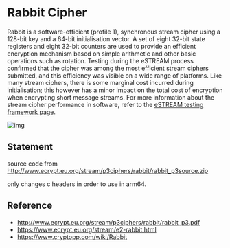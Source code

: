 # Rabbit Cipher

Rabbit is a software-efficient (profile 1), synchronous stream cipher using a 128-bit key and a 64-bit initialisation vector. A set of eight 32-bit state registers and eight 32-bit counters are used to provide an efficient encryption mechanism based on simple arithmetic and other basic operations such as rotation. Testing during the eSTREAM process confirmed that the cipher was among the most efficient stream ciphers submitted, and this efficiency was visible on a wide range of platforms. Like many stream ciphers, there is some marginal cost incurred during initialisation; this however has a minor impact on the total cost of encryption when encrypting short message streams. For more information about the stream cipher performance in software, refer to the [eSTREAM testing framework page](http://www.ecrypt.eu.org/stream/perf/#results).

![img](https://www.ecrypt.eu.org/stream/images/rabbit.png)

## Statement

source code from http://www.ecrypt.eu.org/stream/p3ciphers/rabbit/rabbit_p3source.zip

only changes c headers in order to use in arm64.


## Reference

- http://www.ecrypt.eu.org/stream/p3ciphers/rabbit/rabbit_p3.pdf
- https://www.ecrypt.eu.org/stream/e2-rabbit.html
- https://www.cryptopp.com/wiki/Rabbit